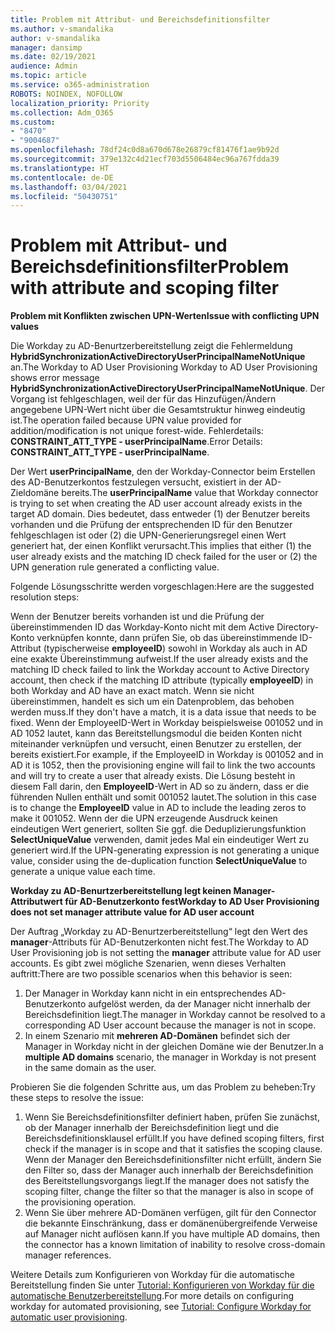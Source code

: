 ```yaml
---
title: Problem mit Attribut- und Bereichsdefinitionsfilter
ms.author: v-smandalika
author: v-smandalika
manager: dansimp
ms.date: 02/19/2021
audience: Admin
ms.topic: article
ms.service: o365-administration
ROBOTS: NOINDEX, NOFOLLOW
localization_priority: Priority
ms.collection: Adm_O365
ms.custom:
- "8470"
- "9004687"
ms.openlocfilehash: 78df24c0d8a670d678e26879cf81476f1ae9b92d
ms.sourcegitcommit: 379e132c4d21ecf703d5506484ec96a767fdda39
ms.translationtype: HT
ms.contentlocale: de-DE
ms.lasthandoff: 03/04/2021
ms.locfileid: "50430751"
---
```

# <a name="problem-with-attribute-and-scoping-filter"></a><span data-ttu-id="10f17-102">Problem mit Attribut- und Bereichsdefinitionsfilter</span><span class="sxs-lookup"><span data-stu-id="10f17-102">Problem with attribute and scoping filter</span></span>

<span data-ttu-id="10f17-103">**Problem mit Konflikten zwischen UPN-Werten**</span><span class="sxs-lookup"><span data-stu-id="10f17-103">**Issue with conflicting UPN values**</span></span>

<span data-ttu-id="10f17-104">Die Workday zu AD-Benurtzerbereitstellung zeigt die Fehlermeldung **HybridSynchronizationActiveDirectoryUserPrincipalNameNotUnique** an.</span><span class="sxs-lookup"><span data-stu-id="10f17-104">The Workday to AD User Provisioning Workday to AD User Provisioning shows error message **HybridSynchronizationActiveDirectoryUserPrincipalNameNotUnique**.</span></span> <span data-ttu-id="10f17-105">Der Vorgang ist fehlgeschlagen, weil der für das Hinzufügen/Ändern angegebene UPN-Wert nicht über die Gesamtstruktur hinweg eindeutig ist.</span><span class="sxs-lookup"><span data-stu-id="10f17-105">The operation failed because UPN value provided for addition/modification is not unique forest-wide.</span></span> <span data-ttu-id="10f17-106">Fehlerdetails: **CONSTRAINT_ATT_TYPE - userPrincipalName**.</span><span class="sxs-lookup"><span data-stu-id="10f17-106">Error Details: **CONSTRAINT_ATT_TYPE - userPrincipalName**.</span></span>

<span data-ttu-id="10f17-107">Der Wert **userPrincipalName**, den der Workday-Connector beim Erstellen des AD-Benutzerkontos festzulegen versucht, existiert in der AD-Zieldomäne bereits.</span><span class="sxs-lookup"><span data-stu-id="10f17-107">The **userPrincipalName** value that Workday connector is trying to set when creating the AD user account already exists in the target AD domain.</span></span> <span data-ttu-id="10f17-108">Dies bedeutet, dass entweder (1) der Benutzer bereits vorhanden und die Prüfung der entsprechenden ID für den Benutzer fehlgeschlagen ist oder (2) die UPN-Generierungsregel einen Wert generiert hat, der einen Konflikt verursacht.</span><span class="sxs-lookup"><span data-stu-id="10f17-108">This implies that either (1) the user already exists and the matching ID check failed for the user or (2) the UPN generation rule generated a conflicting value.</span></span>

<span data-ttu-id="10f17-109">Folgende Lösungsschritte werden vorgeschlagen:</span><span class="sxs-lookup"><span data-stu-id="10f17-109">Here are the suggested resolution steps:</span></span>

<span data-ttu-id="10f17-110">Wenn der Benutzer bereits vorhanden ist und die Prüfung der übereinstimmenden ID das Workday-Konto nicht mit dem Active Directory-Konto verknüpfen konnte, dann prüfen Sie, ob das übereinstimmende ID-Attribut (typischerweise **employeeID**) sowohl in Workday als auch in AD eine exakte Übereinstimmung aufweist.</span><span class="sxs-lookup"><span data-stu-id="10f17-110">If the user already exists and the matching ID check failed to link the Workday account to Active Directory account, then check if the matching ID attribute (typically **employeeID**) in both Workday and AD have an exact match.</span></span> <span data-ttu-id="10f17-111">Wenn sie nicht übereinstimmen, handelt es sich um ein Datenproblem, das behoben werden muss.</span><span class="sxs-lookup"><span data-stu-id="10f17-111">If they don't have a match, it is a data issue that needs to be fixed.</span></span> <span data-ttu-id="10f17-112">Wenn der EmployeeID-Wert in Workday beispielsweise 001052 und in AD 1052 lautet, kann das Bereitstellungsmodul die beiden Konten nicht miteinander verknüpfen und versucht, einen Benutzer zu erstellen, der bereits existiert.</span><span class="sxs-lookup"><span data-stu-id="10f17-112">For example, if the EmployeeID in Workday is 001052 and in AD it is 1052, then the provisioning engine will fail to link the two accounts and will try to create a user that already exists.</span></span> <span data-ttu-id="10f17-113">Die Lösung besteht in diesem Fall darin, den **EmployeeID**-Wert in AD so zu ändern, dass er die führenden Nullen enthält und somit 001052 lautet.</span><span class="sxs-lookup"><span data-stu-id="10f17-113">The solution in this case is to change the **EmployeeID** value in AD to include the leading zeros to make it 001052.</span></span>
<span data-ttu-id="10f17-114">Wenn der die UPN erzeugende Ausdruck keinen eindeutigen Wert generiert, sollten Sie ggf. die Deduplizierungsfunktion **SelectUniqueValue** verwenden, damit jedes Mal ein eindeutiger Wert zu generiert wird.</span><span class="sxs-lookup"><span data-stu-id="10f17-114">If the UPN-generating expression is not generating a unique value, consider using the de-duplication function **SelectUniqueValue** to generate a unique value each time.</span></span>

<span data-ttu-id="10f17-115">**Workday zu AD-Benurtzerbereitstellung legt keinen Manager-Attributwert für AD-Benutzerkonto fest**</span><span class="sxs-lookup"><span data-stu-id="10f17-115">**Workday to AD User Provisioning does not set manager attribute value for AD user account**</span></span>

<span data-ttu-id="10f17-116">Der Auftrag „Workday zu AD-Benurtzerbereitstellung“ legt den Wert des **manager**-Attributs für AD-Benutzerkonten nicht fest.</span><span class="sxs-lookup"><span data-stu-id="10f17-116">The Workday to AD User Provisioning job is not setting the **manager** attribute value for AD user accounts.</span></span> <span data-ttu-id="10f17-117">Es gibt zwei mögliche Szenarien, wenn dieses Verhalten auftritt:</span><span class="sxs-lookup"><span data-stu-id="10f17-117">There are two possible scenarios when this behavior is seen:</span></span>

1. <span data-ttu-id="10f17-118">Der Manager in Workday kann nicht in ein entsprechendes AD-Benutzerkonto aufgelöst werden, da der Manager nicht innerhalb der Bereichsdefinition liegt.</span><span class="sxs-lookup"><span data-stu-id="10f17-118">The manager in Workday cannot be resolved to a corresponding AD User account because the manager is not in scope.</span></span>
2. <span data-ttu-id="10f17-119">In einem Szenario mit **mehreren AD-Domänen** befindet sich der Manager in Workday nicht in der gleichen Domäne wie der Benutzer.</span><span class="sxs-lookup"><span data-stu-id="10f17-119">In a **multiple AD domains** scenario, the manager in Workday is not present in the same domain as the user.</span></span>

<span data-ttu-id="10f17-120">Probieren Sie die folgenden Schritte aus, um das Problem zu beheben:</span><span class="sxs-lookup"><span data-stu-id="10f17-120">Try these steps to resolve the issue:</span></span>

1. <span data-ttu-id="10f17-121">Wenn Sie Bereichsdefinitionsfilter definiert haben, prüfen Sie zunächst, ob der Manager innerhalb der Bereichsdefinition liegt und die Bereichsdefinitionsklausel erfüllt.</span><span class="sxs-lookup"><span data-stu-id="10f17-121">If you have defined scoping filters, first check if the manager is in scope and that it satisfies the scoping clause.</span></span> <span data-ttu-id="10f17-122">Wenn der Manager den Bereichsdefinitionsfilter nicht erfüllt, ändern Sie den Filter so, dass der Manager auch innerhalb der Bereichsdefinition des Bereitstellungsvorgangs liegt.</span><span class="sxs-lookup"><span data-stu-id="10f17-122">If the manager does not satisfy the scoping filter, change the filter so that the manager is also in scope of the provisioning operation.</span></span>
2. <span data-ttu-id="10f17-123">Wenn Sie über mehrere AD-Domänen verfügen, gilt für den Connector die bekannte Einschränkung, dass er domänenübergreifende Verweise auf Manager nicht auflösen kann.</span><span class="sxs-lookup"><span data-stu-id="10f17-123">If you have multiple AD domains, then the connector has a known limitation of inability to resolve cross-domain manager references.</span></span>

<span data-ttu-id="10f17-124">Weitere Details zum Konfigurieren von Workday für die automatische Bereitstellung finden Sie unter [Tutorial: Konfigurieren von Workday für die automatische Benutzerbereitstellung](https://docs.microsoft.com/azure/active-directory/saas-apps/workday-inbound-tutorial).</span><span class="sxs-lookup"><span data-stu-id="10f17-124">For more details on configuring workday for automated provisioning, see [Tutorial: Configure Workday for automatic user provisioning](https://docs.microsoft.com/azure/active-directory/saas-apps/workday-inbound-tutorial).</span></span>













